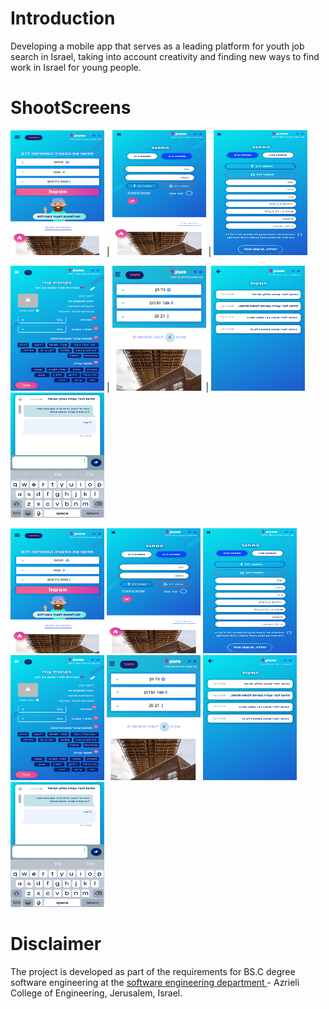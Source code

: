 # Introduction
Developing a mobile app that serves as a leading platform for youth job search in Israel, taking into account creativity and finding new ways to find work in Israel for young people.


# ShootScreens



<img width="150" height="200" src="https://github.com/rashaSheheibar/sahbak/blob/master/Images/image1.png?raw=true" />   |  <img width="150" height="200" src="https://github.com/rashaSheheibar/sahbak/blob/master/Images/image2.png?raw=true" />
 | <img width="150" height="200" src="https://github.com/rashaSheheibar/sahbak/blob/master/Images/image4.png?raw=true" /> 
 
 <img width="150" height="200" src="https://github.com/rashaSheheibar/sahbak/blob/master/Images/image5.png?raw=true" /> |
<img width="150" height="200" src="https://github.com/rashaSheheibar/sahbak/blob/master/Images/image6.png?raw=true" />|  <img width="150" height="200" src="https://github.com/rashaSheheibar/sahbak/blob/master/Images/image7.png?raw=true" />
<img width="150" height="200" src="https://github.com/rashaSheheibar/sahbak/blob/master/Images/image8.png?raw=true" />

<img width="150" height="200" src="https://github.com/rashaSheheibar/sahbak/blob/master/Images/image1.png?raw=true" /> 
<img width="150" height="200" src="https://github.com/rashaSheheibar/sahbak/blob/master/Images/image2.png?raw=true" />
<img width="150" height="200" src="https://github.com/rashaSheheibar/sahbak/blob/master/Images/image4.png?raw=true" />
<img width="150" height="200" src="https://github.com/rashaSheheibar/sahbak/blob/master/Images/image5.png?raw=true" />
<img width="150" height="200" src="https://github.com/rashaSheheibar/sahbak/blob/master/Images/image6.png?raw=true" />
<img width="150" height="200" src="https://github.com/rashaSheheibar/sahbak/blob/master/Images/image7.png?raw=true" />
<img width="150" height="200" src="https://github.com/rashaSheheibar/sahbak/blob/master/Images/image8.png?raw=true" />


# Disclaimer

The project is developed as part of the requirements for BS.C degree software engineering at the  [software engineering department ](https://www.jce.ac.il/) - Azrieli College of Engineering, Jerusalem, Israel.
